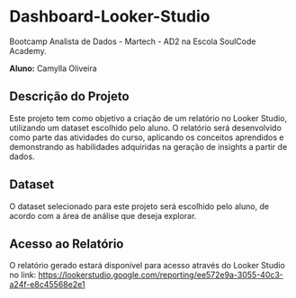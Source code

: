 # Dashboard-Looker-Studio

 Bootcamp Analista de Dados - Martech - AD2 na Escola SoulCode Academy.

**Aluno:** Camylla Oliveira

## Descrição do Projeto

Este projeto tem como objetivo a criação de um relatório no Looker Studio, utilizando um dataset escolhido pelo aluno. O relatório será desenvolvido como parte das atividades do curso, aplicando os conceitos aprendidos e demonstrando as habilidades adquiridas na geração de insights a partir de dados.

## Dataset

O dataset selecionado para este projeto será escolhido pelo aluno, de acordo com a área de análise que deseja explorar.

## Acesso ao Relatório

O relatório gerado estará disponível para acesso através do Looker Studio no link: https://lookerstudio.google.com/reporting/ee572e9a-3055-40c3-a24f-e8c45568e2e1

